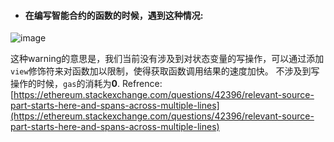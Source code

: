 - #### 在编写智能合约的函数的时候，遇到这种情况:
![image](https://user-images.githubusercontent.com/7269690/42027307-f9c05c10-7afb-11e8-9d01-980ad6ef3f3d.png)
  
这种warning的意思是，我们当前没有涉及到对状态变量的写操作，可以通过添加`view`修饰符来对函数加以限制，使得获取函数调用结果的速度加快。
不涉及到写操作的时候，`gas`的消耗为**0**. 
Refrence: [https://ethereum.stackexchange.com/questions/42396/relevant-source-part-starts-here-and-spans-across-multiple-lines](https://ethereum.stackexchange.com/questions/42396/relevant-source-part-starts-here-and-spans-across-multiple-lines)
